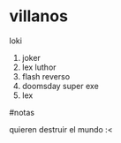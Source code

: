 # villanos 
loki 
1. joker 
2. lex luthor
3. flash reverso
4. doomsday
super exe
5. lex
 


 #notas

quieren destruir el mundo :< 